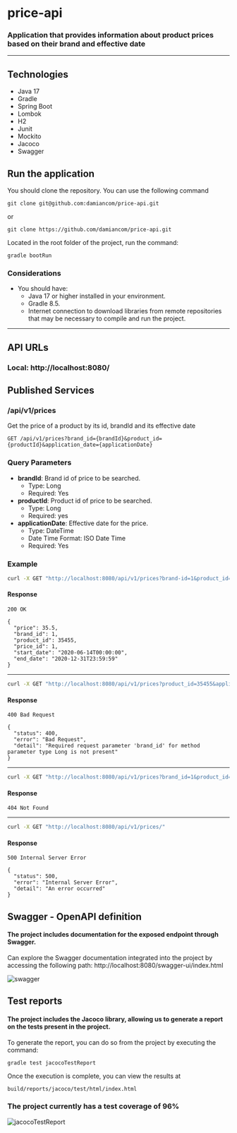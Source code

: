 # __price-api__


### Application that provides information about product prices based on their brand and effective date

---

## __Technologies__
- Java 17
- Gradle
- Spring Boot
- Lombok
- H2
- Junit
- Mockito
- Jacoco
- Swagger

## __Run the application__
You should clone the repository. You can use the following command

``` 
git clone git@github.com:damiancom/price-api.git
```
or
```
git clone https://github.com/damiancom/price-api.git 
```

Located in the root folder of the project, run the command:
```
gradle bootRun
```

### Considerations
- You should have:
  - Java 17 or higher installed in your environment.
  - Gradle 8.5.
  - Internet connection to download libraries from remote repositories that may be necessary to 
    compile and run the project.

---

## __API URLs__

### Local: http://localhost:8080/

## __Published Services__

### /api/v1/prices
Get the price of a product by its id, brandId and its effective date

``` 
GET /api/v1/prices?brand_id={brandId}&product_id={productId}&application_date={applicationDate}
```

### Query Parameters

- **brandId**: Brand id of price to be searched.
    - Type: Long
    - Required: Yes
- **productId**: Product id of price to be searched.
    - Type: Long
    - Required: yes
- **applicationDate**: Effective date for the price.
    - Type: DateTime
    - Date Time Format: ISO Date Time
    - Required: Yes

### Example

```bash
curl -X GET "http://localhost:8080/api/v1/prices?brand-id=1&product_id=35455&application_date=2020-06-15T12:00:00" 
```

#### Response
``` 
200 OK

{
  "price": 35.5,
  "brand_id": 1,
  "product_id": 35455,
  "price_id": 1,
  "start_date": "2020-06-14T00:00:00",
  "end_date": "2020-12-31T23:59:59"
}
```
---
```bash
curl -X GET "http://localhost:8080/api/v1/prices?product_id=35455&application_date=2020-06-15T12:00:00" 
```
#### Response
``` 
400 Bad Request

{
  "status": 400,
  "error": "Bad Request",
  "detail": "Required request parameter 'brand_id' for method parameter type Long is not present"
} 
```
---
```bash
curl -X GET "http://localhost:8080/api/v1/prices?brand_id=1&product_id=1&application_date=2020-06-15T12:00:00" 
```
#### Response
``` 
404 Not Found
```
---
```bash
curl -X GET "http://localhost:8080/api/v1/prices/" 
```
#### Response
``` 
500 Internal Server Error 

{
  "status": 500,
  "error": "Internal Server Error",
  "detail": "An error occurred"
}
```

## __Swagger - OpenAPI definition__

#### The project includes documentation for the exposed endpoint through Swagger.
Can explore the Swagger documentation integrated into the project by accessing the following path: 
http://localhost:8080/swagger-ui/index.html

![swagger](https://github.com/damiancom/price-api/assets/18606948/7d414ba3-2b11-4ba9-ac70-26a2543d30a3)

## __Test reports__

#### The project includes the Jacoco library, allowing us to generate a report on the tests present in the project.
To generate the report, you can do so from the project by executing the command:

```
gradle test jacocoTestReport
```
Once the execution is complete, you can view the results at
```
build/reports/jacoco/test/html/index.html
```

### The project currently has a test coverage of 96%

![jacocoTestReport](https://github.com/damiancom/price-api/assets/18606948/7d55cd56-3b9c-426e-a55e-90dde1687e85)
